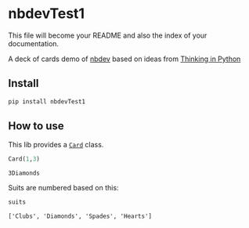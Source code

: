 # nbdevTest1

<!-- WARNING: THIS FILE WAS AUTOGENERATED! DO NOT EDIT! -->

This file will become your README and also the index of your
documentation.

A deck of cards demo of [nbdev](https://nbdev.fast.ai) based on ideas
from [Thinking in Python](https://greenteapress.com/wp/think-python-2e/)

## Install

``` sh
pip install nbdevTest1
```

## How to use

This lib provides a
[`Card`](https://BruceDunn.github.io/nbdevTest1/cards.html#card) class.

``` python
Card(1,3)
```

    3Diamonds

Suits are numbered based on this:

``` python
suits
```

    ['Clubs', 'Diamonds', 'Spades', 'Hearts']
